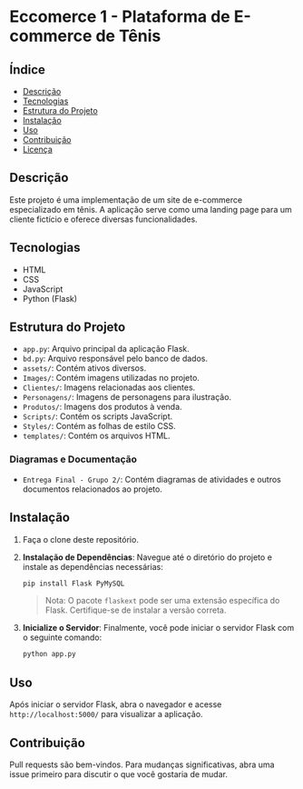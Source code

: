 # Eccomerce 1 - Plataforma de E-commerce de Tênis

## Índice

- [Descrição](#descrição)
- [Tecnologias](#tecnologias)
- [Estrutura do Projeto](#estrutura-do-projeto)
- [Instalação](#instalação)
- [Uso](#uso)
- [Contribuição](#contribuição)
- [Licença](#licença)

## Descrição

Este projeto é uma implementação de um site de e-commerce especializado em tênis. A aplicação serve como uma landing page para um cliente fictício e oferece diversas funcionalidades.

## Tecnologias

- HTML
- CSS
- JavaScript
- Python (Flask)

## Estrutura do Projeto

- `app.py`: Arquivo principal da aplicação Flask.
- `bd.py`: Arquivo responsável pelo banco de dados.
- `assets/`: Contém ativos diversos.
- `Images/`: Contém imagens utilizadas no projeto.
- `Clientes/`: Imagens relacionadas aos clientes.
- `Personagens/`: Imagens de personagens para ilustração.
- `Produtos/`: Imagens dos produtos à venda.
- `Scripts/`: Contém os scripts JavaScript.
- `Styles/`: Contém as folhas de estilo CSS.
- `templates/`: Contém os arquivos HTML.

### Diagramas e Documentação

- `Entrega Final - Grupo 2/`: Contém diagramas de atividades e outros documentos relacionados ao projeto.

## Instalação

1. Faça o clone deste repositório.

2. **Instalação de Dependências**: Navegue até o diretório do projeto e instale as dependências necessárias:

    ```bash
    pip install Flask PyMySQL
    ```

    > Nota: O pacote `flaskext` pode ser uma extensão específica do Flask. Certifique-se de instalar a versão correta.

3. **Inicialize o Servidor**: Finalmente, você pode iniciar o servidor Flask com o seguinte comando:

    ```bash
    python app.py
    ```

## Uso

Após iniciar o servidor Flask, abra o navegador e acesse `http://localhost:5000/` para visualizar a aplicação.

## Contribuição

Pull requests são bem-vindos. Para mudanças significativas, abra uma issue primeiro para discutir o que você gostaria de mudar.
